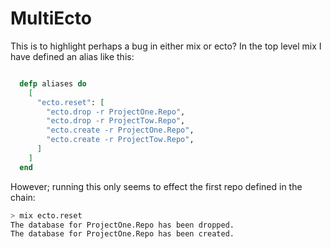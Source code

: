 # MultiEcto

This is to highlight perhaps a bug in either mix or ecto?  In the top level mix
I have defined an alias like this:

``` elixir

  defp aliases do
    [
      "ecto.reset": [
        "ecto.drop -r ProjectOne.Repo",
        "ecto.drop -r ProjectTow.Repo",
        "ecto.create -r ProjectOne.Repo",
        "ecto.create -r ProjectTow.Repo",
      ]
    ]
  end
```

However; running this only seems to effect the first repo defined in the chain:

``` bash
> mix ecto.reset
The database for ProjectOne.Repo has been dropped.
The database for ProjectOne.Repo has been created.
```
